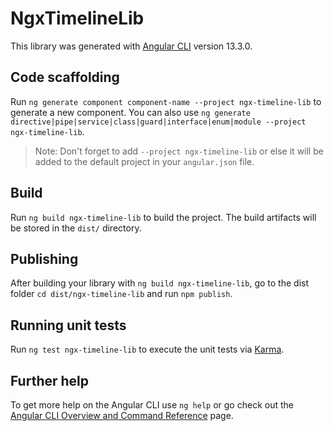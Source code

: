 # NgxTimelineLib

This library was generated with [Angular CLI](https://github.com/angular/angular-cli) version 13.3.0.

## Code scaffolding

Run `ng generate component component-name --project ngx-timeline-lib` to generate a new component. You can also use `ng generate directive|pipe|service|class|guard|interface|enum|module --project ngx-timeline-lib`.
> Note: Don't forget to add `--project ngx-timeline-lib` or else it will be added to the default project in your `angular.json` file. 

## Build

Run `ng build ngx-timeline-lib` to build the project. The build artifacts will be stored in the `dist/` directory.

## Publishing

After building your library with `ng build ngx-timeline-lib`, go to the dist folder `cd dist/ngx-timeline-lib` and run `npm publish`.

## Running unit tests

Run `ng test ngx-timeline-lib` to execute the unit tests via [Karma](https://karma-runner.github.io).

## Further help

To get more help on the Angular CLI use `ng help` or go check out the [Angular CLI Overview and Command Reference](https://angular.io/cli) page.
